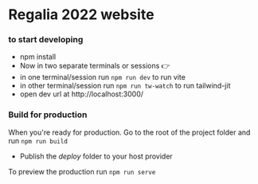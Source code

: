 # Regalia 2022 website

### to start developing

- npm install
- Now in two separate terminals or sessions 👉
- in one terminal/session run `npm run dev` to run vite
- in other terminal/session run `npm run tw-watch` to run tailwind-jit
- open dev url at http://localhost:3000/

### Build for production

When you're ready for production. Go to the root of the project folder and run `npm run build`

- Publish the _deploy_ folder to your host provider

To preview the production run `npm run serve`
